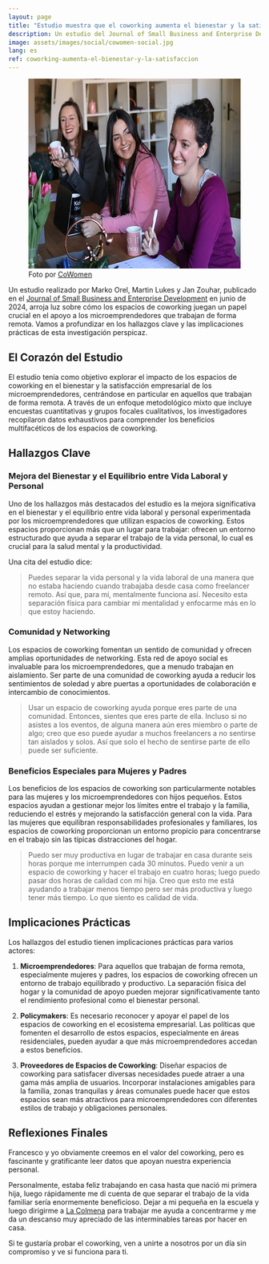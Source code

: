 ```yaml
---
layout: page
title: "Estudio muestra que el coworking aumenta el bienestar y la satisfacción"
description: Un estudio del Journal of Small Business and Enterprise Development muestra que el coworking aumenta el bienestar y la satisfacción.
image: assets/images/social/cowomen-social.jpg
lang: es
ref: coworking-aumenta-el-bienestar-y-la-satisfaccion
---
```


<figure>
  <img
    src="/assets/images/cowomen.jpg"
    srcset="/assets/images/cowomen@2x.jpg 2x"
    alt="Fotos de tres mujeres sonrientes en un espacio de coworking"
    height="379"
    width="568"
    loading="lazy"
  />
  <figcaption>Foto por <a href="https://www.instagram.com/co.women">CoWomen</a></figcaption>
</figure>

Un estudio realizado por Marko Orel, Martin Lukes y Jan Zouhar, publicado en el [Journal of Small Business and Enterprise Development](https://www.emerald.com/insight/content/doi/10.1108/JSBED-04-2023-0151/full/html) en junio de 2024, arroja luz sobre cómo los espacios de coworking juegan un papel crucial en el apoyo a los microemprendedores que trabajan de forma remota. Vamos a profundizar en los hallazgos clave y las implicaciones prácticas de esta investigación perspicaz.

## El Corazón del Estudio

El estudio tenía como objetivo explorar el impacto de los espacios de coworking en el bienestar y la satisfacción empresarial de los microemprendedores, centrándose en particular en aquellos que trabajan de forma remota. A través de un enfoque metodológico mixto que incluye encuestas cuantitativas y grupos focales cualitativos, los investigadores recopilaron datos exhaustivos para comprender los beneficios multifacéticos de los espacios de coworking.

## Hallazgos Clave

### Mejora del Bienestar y el Equilibrio entre Vida Laboral y Personal

Uno de los hallazgos más destacados del estudio es la mejora significativa en el bienestar y el equilibrio entre vida laboral y personal experimentada por los microemprendedores que utilizan espacios de coworking. Estos espacios proporcionan más que un lugar para trabajar: ofrecen un entorno estructurado que ayuda a separar el trabajo de la vida personal, lo cual es crucial para la salud mental y la productividad.

Una cita del estudio dice:

> Puedes separar la vida personal y la vida laboral de una manera que no estaba haciendo cuando trabajaba desde casa como freelancer remoto. Así que, para mí, mentalmente funciona así. Necesito esta separación física para cambiar mi mentalidad y enfocarme más en lo que estoy haciendo.

### Comunidad y Networking

Los espacios de coworking fomentan un sentido de comunidad y ofrecen amplias oportunidades de networking. Esta red de apoyo social es invaluable para los microemprendedores, que a menudo trabajan en aislamiento. Ser parte de una comunidad de coworking ayuda a reducir los sentimientos de soledad y abre puertas a oportunidades de colaboración e intercambio de conocimientos.

> Usar un espacio de coworking ayuda porque eres parte de una comunidad. Entonces, sientes que eres parte de ella. Incluso si no asistes a los eventos, de alguna manera aún eres miembro o parte de algo; creo que eso puede ayudar a muchos freelancers a no sentirse tan aislados y solos. Así que solo el hecho de sentirse parte de ello puede ser suficiente.

### Beneficios Especiales para Mujeres y Padres

Los beneficios de los espacios de coworking son particularmente notables para las mujeres y los microemprendedores con hijos pequeños. Estos espacios ayudan a gestionar mejor los límites entre el trabajo y la familia, reduciendo el estrés y mejorando la satisfacción general con la vida. Para las mujeres que equilibran responsabilidades profesionales y familiares, los espacios de coworking proporcionan un entorno propicio para concentrarse en el trabajo sin las típicas distracciones del hogar.

> Puedo ser muy productiva en lugar de trabajar en casa durante seis horas porque me interrumpen cada 30 minutos. Puedo venir a un espacio de coworking y hacer el trabajo en cuatro horas; luego puedo pasar dos horas de calidad con mi hija. Creo que esto me está ayudando a trabajar menos tiempo pero ser más productiva y luego tener más tiempo. Lo que siento es calidad de vida.

## Implicaciones Prácticas

Los hallazgos del estudio tienen implicaciones prácticas para varios actores:

1. **Microemprendedores**: Para aquellos que trabajan de forma remota, especialmente mujeres y padres, los espacios de coworking ofrecen un entorno de trabajo equilibrado y productivo. La separación física del hogar y la comunidad de apoyo pueden mejorar significativamente tanto el rendimiento profesional como el bienestar personal.

2. **Policymakers**: Es necesario reconocer y apoyar el papel de los espacios de coworking en el ecosistema empresarial. Las políticas que fomenten el desarrollo de estos espacios, especialmente en áreas residenciales, pueden ayudar a que más microemprendedores accedan a estos beneficios.

3. **Proveedores de Espacios de Coworking**: Diseñar espacios de coworking para satisfacer diversas necesidades puede atraer a una gama más amplia de usuarios. Incorporar instalaciones amigables para la familia, zonas tranquilas y áreas comunales puede hacer que estos espacios sean más atractivos para microemprendedores con diferentes estilos de trabajo y obligaciones personales.

## Reflexiones Finales

Francesco y yo obviamente creemos en el valor del coworking, pero es fascinante y gratificante leer datos que apoyan nuestra experiencia personal.

Personalmente, estaba feliz trabajando en casa hasta que nació mi primera hija, luego rápidamente me di cuenta de que separar el trabajo de la vida familiar sería enormemente beneficioso. Dejar a mi pequeña en la escuela y luego dirigirme a [La Colmena](/en/) para trabajar me ayuda a concentrarme y me da un descanso muy apreciado de las interminables tareas por hacer en casa.

Si te gustaría probar el coworking, ven a unirte a nosotros por un día sin compromiso y ve si funciona para ti.
